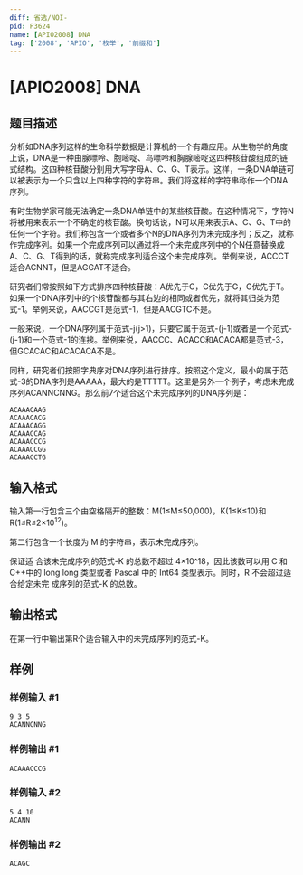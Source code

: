 ```yaml
---
diff: 省选/NOI-
pid: P3624
name: [APIO2008] DNA
tag: ['2008', 'APIO', '枚举', '前缀和']
---
```

# [APIO2008] DNA
## 题目描述

分析如DNA序列这样的生命科学数据是计算机的一个有趣应用。从生物学的角度上说，DNA是一种由腺嘌呤、胞嘧啶、鸟嘌呤和胸腺嘧啶这四种核苷酸组成的链式结构。这四种核苷酸分别用大写字母A、C、G、T表示。这样，一条DNA单链可以被表示为一个只含以上四种字符的字符串。我们将这样的字符串称作一个DNA序列。

有时生物学家可能无法确定一条DNA单链中的某些核苷酸。在这种情况下，字符N将被用来表示一个不确定的核苷酸。换句话说，N可以用来表示A、C、G、T中的任何一个字符。我们称包含一个或者多个N的DNA序列为未完成序列；反之，就称作完成序列。如果一个完成序列可以通过将一个未完成序列中的个N任意替换成A、C、G、T得到的话，就称完成序列适合这个未完成序列。举例来说，ACCCT适合ACNNT，但是AGGAT不适合。

研究者们常按照如下方式排序四种核苷酸：A优先于C，C优先于G，G优先于T。如果一个DNA序列中的个核苷酸都与其右边的相同或者优先，就将其归类为范式-1。举例来说，AACCGT是范式-1，但是AACGTC不是。

一般来说，一个DNA序列属于范式-j(j>1)，只要它属于范式-(j-1)或者是一个范式-(j-1)和一个范式-1的连接。举例来说，AACCC、ACACC和ACACA都是范式-3，但GCACAC和ACACACA不是。

同样，研究者们按照字典序对DNA序列进行排序。按照这个定义，最小的属于范式-3的DNA序列是AAAAA，最大的是TTTTT。这里是另外一个例子，考虑未完成序列ACANNCNNG。那么前7个适合这个未完成序列的DNA序列是：
```
ACAAACAAG
ACAAACACG
ACAAACAGG
ACAAACCAG
ACAAACCCG
ACAAACCGG
ACAAACCTG
```
## 输入格式

输入第一行包含三个由空格隔开的整数：M(1≤M≤50,000)，K(1≤K≤10)和 R(1≤R≤2×$10^{12}$)。

第二行包含一个长度为 M 的字符串，表示未完成序列。

保证适 合该未完成序列的范式-K 的总数不超过 4×10^18，因此该数可以用 C 和 C++中的 long long 类型或者 Pascal 中的 Int64 类型表示。同时，R 不会超过适合给定未完 成序列的范式-K 的总数。

## 输出格式

 在第一行中输出第R个适合输入中的未完成序列的范式-K。
## 样例

### 样例输入 #1
```
9 3 5 
ACANNCNNG
```
### 样例输出 #1
```
ACAAACCCG
```
### 样例输入 #2
```
5 4 10 
ACANN
```
### 样例输出 #2
```
ACAGC 
```
